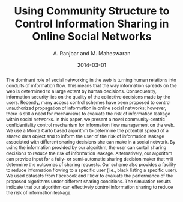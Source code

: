 ---
author: "A. Ranjbar and M. Maheswaran"
title: "Using Community Structure to Control Information Sharing in Online Social Networks"
journal: "Computer Communications"
location: "vol. 41, pp. 11--21"
date: 2014-03-01
abstract: "The dominant role of social networking in the web is turning human relations into conduits of information flow. This means that the way information spreads on the web is determined to a large extent by human decisions. Consequently, information security lies on the quality of the collective decisions made by the users. Recently, many access control schemes have been proposed to control unauthorized propagation of information in online social networks; however, there is still a need for mechanisms to evaluate the risk of information leakage within social networks. In this paper, we present a novel community-centric confidentiality control mechanism for information flow management on the web. We use a Monte Carlo based algorithm to determine the potential spread of a shared data object and to inform the user of the risk of information leakage associated with different sharing decisions she can make in a social network. By using the information provided by our algorithm, the user can curtail sharing decisions to reduce the risk of information leakage. Alternatively, our algorithm can provide input for a fully- or semi-automatic sharing decision maker that will determine the outcomes of sharing requests. Our scheme also provides a facility to reduce information flowing to a specific user (i.e., black listing a specific user). We used datasets from Facebook and Flickr to evaluate the performance of the proposed algorithms under different sharing conditions. The simulation results indicate that our algorithm can effectively control information sharing to reduce the risk of information leakage."
---